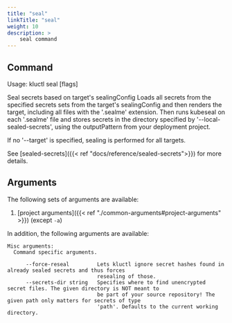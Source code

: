 ```yaml
---
title: "seal"
linkTitle: "seal"
weight: 10
description: >
    seal command
---
```


## Command
<!-- BEGIN SECTION "seal" "Usage" false -->
Usage: kluctl seal [flags]

Seal secrets based on target's sealingConfig
Loads all secrets from the specified secrets sets from the target's sealingConfig and
then renders the target, including all files with the '.sealme' extension. Then runs
kubeseal on each '.sealme' file and stores secrets in the directory specified by
'--local-sealed-secrets', using the outputPattern from your deployment project.

If no '--target' is specified, sealing is performed for all targets.

<!-- END SECTION -->

See [sealed-secrets]({{< ref "docs/reference/sealed-secrets">}}) for more details.

## Arguments
The following sets of arguments are available:
1. [project arguments]({{< ref "./common-arguments#project-arguments" >}}) (except `-a`)

In addition, the following arguments are available:
<!-- BEGIN SECTION "seal" "Misc arguments" true -->
```
Misc arguments:
  Command specific arguments.

      --force-reseal         Lets kluctl ignore secret hashes found in already sealed secrets and thus forces
                             resealing of those.
      --secrets-dir string   Specifies where to find unencrypted secret files. The given directory is NOT meant to
                             be part of your source repository! The given path only matters for secrets of type
                             'path'. Defaults to the current working directory.

```
<!-- END SECTION -->
